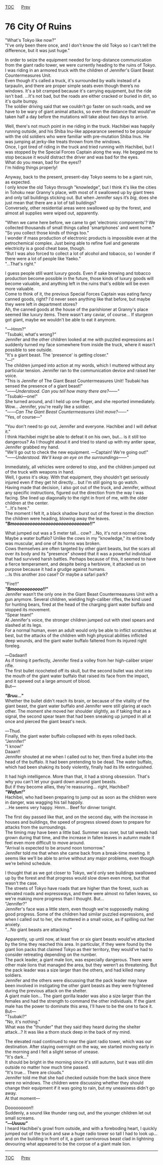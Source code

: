 [TOC](../readme.md)&nbsp;&nbsp;&nbsp;&nbsp;&nbsp;&nbsp;[Prev](section_0019.md)&nbsp;&nbsp;&nbsp;&nbsp;&nbsp;&nbsp;



# 76 City Of Ruins

"What's Tokyo like now?"  
"I've only been there once, and I don't know the old Tokyo so I can't
tell the difference, but it was just huge."  
  
In order to seize the equipment needed for long-distance communication
from the giant radio tower, we were currently heading to the ruins of
Tokyo. I was riding in an armored truck with the children of Jennifer's
Giant Beast Countermeasures Unit.  
Even though it's called a truck, it's surrounded by walls instead of a
tarpaulin, and there are proper simple seats even though there’s no
windows. It's a bit cramped because it's carrying equipment, but the
ride isn't bad. ...It's not bad, but the roads are either cracked or
buried in dirt, so it's quite bumpy.  
The soldier driving said that we couldn’t go faster on such roads, and
we have to be wary of giant animal attacks, so even the distance that
would’ve taken half a day before the mutations will take about two days
to arrive.  
  
Well, there's not much point in me riding in the truck. Hachibei was
happily running outside, and his Shiba Inu-like appearance seemed to be
popular with the old soldiers who were familiar with pre-mutation Shiba
Inus. He was jumping at jerky-like treats thrown from the windows.  
Once, I got tired of riding in the truck and tried running with
Hachibei, but I was stopped by the Special Forces Captain along the way.
He begged me to stop because it would distract the driver and was bad
for the eyes.  
What do you mean, bad for the eyes!?  
I'm hiding things properly!  
  
Anyway, back to the present, present-day Tokyo seems to be a giant ruin,
as expected.  
I only know the old Tokyo through "knowledge", but I think it's like the
cities in Tohoku near Granny's place, with most of it swallowed up by
giant trees and only tall buildings sticking out. But when Jennifer says
it’s *big*, does she just mean that there are a lot of tall buildings?  
Conversely, other residential areas were swallowed up by the forest, and
almost all supplies were wiped out, apparently.  
  
"When we came here before, we came to get 'electronic components'? We
collected thousands of small things called 'smartphones' and went
home."  
"So you collect those kinds of things too."  
I wonder if mass production of electronic products is impossible even at
the petrochemical complex. Just being able to refine fuel and generate
electricity is a good cheat base, though.  
"But I was also forced to collect a lot of alcohol and tobacco, so I
wonder if there were a lot of people like Yaeko."  
"...That's right."  
  
I guess people still want luxury goods. Even if sake brewing and tobacco
production become possible in the future, those kinds of luxury goods
will become valuable, and anything left in the ruins that's edible will
be even more valuable.  
Come to think of it, the previous Special Forces Captain was eating
fancy canned goods, right? I'd never seen anything like that before, but
maybe they were left in department stores?  
Ah, the canned goods at the house of the parishioner at Granny's place
seemed like luxury items. There wasn't any caviar, of course... If
sturgeon got giant, maybe we wouldn't be able to eat it anymore.  
  
"―Hmm?"  
"Tsubaki, what's wrong?"  
Jennifer and the other children looked at me with puzzled expressions as
I suddenly turned my face somewhere from inside the truck, where it
wasn't possible to see outside.  
"It's a giant beast. The 'presence' is getting closer."  
"―!"  
The children jumped into action at my words, which I muttered without
any particular tension. Jennifer ran to the communication device and
raised her voice.  
"This is Jennifer of The Giant Beast Countermeasures Unit! Tsubaki has
sensed the presence of a giant beast!"  
*"――Understood. Can you tell how many there are?――"*  
"Tsubaki―one!"  
She turned around, and I held up one finger, and she reported
immediately.  
Wow... Jennifer, you're really like a soldier.  
*"――Can The Giant Beast Countermeasures Unit move?――"*  
"Yes, of course―"  
  
"You don't need to go out, Jennifer and everyone. Hachibei and I will
defeat it."  
I think Hachibei might be able to defeat it on his own, but... is it
still too dangerous? As I thought about it and tried to stand up with my
antler spear, Jennifer grabbed my hand.  
"We'll go out to check the new equipment. ―Captain! We're going out!"  
*"――Understood. We'll keep an eye on the surroundings――"*  
  
Immediately, all vehicles were ordered to stop, and the children jumped
out of the truck with weapons in hand.  
Well, I guess it's okay. With that equipment, they shouldn't get
seriously injured even if they get hit directly... but I'm still going
to go watch.  
Having made that decision, I also got out of the truck, and Jennifer,
without any specific instructions, figured out the direction from the
way I was facing. She lined up diagonally to the right in front of me,
with the older children at the center.  
"...It's here."  
The moment I felt It, a black shadow burst out of the forest in the
direction the children were heading, blowing away the leaves.  
***"Bmooooooooooooooooooooooooooooo!!"***  
  
What jumped out was a 5 meter tall... cow? ...No, it's not a normal cow.
Maybe a water buffalo? Unlike the cows in my "knowledge," its entire
body was muscular, and one of its horns was broken.  
Cows themselves are often targeted by other giant beasts, but the scars
all over its body and its "presence" showed that it was a powerful
individual that had survived harsh battles. Perhaps because of this, it
seemed to have a fierce temperament, and despite being a herbivore, it
attacked us on purpose because it had a grudge against humans.  
...Is this another zoo case? Or maybe a safari park?  
  
"Fire!!"  
***"Bmooooooooooo!!"***  
Jennifer wasn’t the only one in the Giant Beast Countermeasures Unit
with a gun anymore. Several children, wielding high-caliber rifles, the
kind used for hunting bears, fired at the head of the charging giant
water buffalo and stopped its movement.  
"Spear team!"  
At Jennifer's voice, the stronger children jumped out with steel spears
and slashed at its legs.  
For a normal human, even an adult would only be able to inflict
scratches at best, but the attacks of the children with high physical
abilities inflicted deep wounds, and the giant water buffalo faltered
from its injured right foreleg.  
  
―Dadaan!!  
As if timing it perfectly, Jennifer fired a volley from her high-caliber
sniper rifle.  
The first bullet ricocheted off its skull, but the second bullet was
shot into the mouth of the giant water buffalo that raised its face from
the impact, and it spewed out a large amount of blood.  
But―  
  
***"Bruu..."***  
Whether the bullet didn't reach its brain, or because of the vitality of
the giant beast, the giant water buffalo and Jennifer were still glaring
at each other. The moment she moved her shoulder slightly, as if taking
that as a signal, the second spear team that had been sneaking up jumped
in all at once and pierced the giant beast's neck.  
  
―Thud.  
Finally, the giant water buffalo collapsed with its eyes rolled back.  
"Jennifer!"  
"I know!"  
Daaan!!  
Jennifer shouted at me when I called out to her, then fired a bullet
into the head of the buffalo. It had been pretending to be dead. The
water buffalo, which had been shaking its body violently, finally had
its life extinguished.  
  
It had high intelligence. More than that, it had a strong obsession.
That's why you can't let your guard down around giant beasts.  
But if they become allies, they're reassuring... right, Hachibei?  
***"Wafun!"***  
Hachibei, who had been preparing to jump out as soon as the children
were in danger, was wagging his tail happily.  
...He seems very happy. Hmm... Beef for dinner tonight.  
  
The first day passed like that, and on the second day, with the increase
in houses and buildings, the speed of progress slowed down to prepare
for attacks from the surroundings.  
The timing may have been a little bad. Summer was over, but tall weeds
had grown during that time, and the increase in fallen leaves in autumn
made it feel even more difficult to move around.  
"Arrival is expected to be around noon tomorrow."  
Jennifer told me that when she came back from a break-time meeting. It
seems like we’ll be able to arrive without any major problems, even
though we’re behind schedule.  
  
I thought that as we got closer to Tokyo, we'd only see buildings
swallowed up by the forest and that progress would slow down even more,
but that wasn't the case.  
The streets of Tokyo have roads that are higher than the forest, such as
elevated roads and expressways, and there were almost no fallen leaves,
so we're making more progress than I thought. But...  
"Jennifer?"  
Jennifer's face was a little stern, even though we're supposedly making
good progress. Some of the children had similar puzzled expressions, and
when I called out to her, she muttered in a small voice, as if spilling
out her anxiety.  
"...No giant beasts are attacking."  
  
Apparently, up until now, at least five or six giant beasts would’ve
attacked by the time they reached this area. In particular, if they were
found by the giant lion packs that claimed Tokyo as their territory,
they would’ve had to consider retreating depending on the number.  
The pack leader, a giant male lion, was especially dangerous. There were
other male lions that managed the area, but they weren’t as threatening.
But the pack leader was a size larger than the others, and had killed
many soldiers.  
Jennifer and the others were discussing that the pack leader may have
been involved in instigating the other giant beasts as they were
frightened during the previous attack on the shelter.  
A giant male lion... The giant gorilla leader was also a size larger
than the females and had the strength to command the other individuals.
If the giant male has the power to dominate this area, I'll have to be
the one to face it.  
But―  
"Tsubaki?"  
"No, it's nothing."  
What was the "thunder" that they said they heard during the shelter
attack...? It was like a thorn stuck deep in the back of my mind.  
  
The elevated road continued to near the giant radio tower, which was our
destination. After staying overnight on the way, we started moving early
in the morning and I felt a slight sense of unease.  
"It's dark..."  
It should be bright in the morning since it's still autumn, but it was
still dim outside no matter how much time passed.  
"It's true... There are clouds."  
Jennifer told me that she had checked outside from the back since there
were no windows. The children were discussing whether they should change
their equipment if it was going to rain, but my uneasiness didn't go
away.  
At that moment―  
  
Doooooooon!!  
Suddenly, a sound like thunder rang out, and the younger children let
out small screams.  
***"―Uuuuu"***  
I heard Hachibei's growl from outside, and with a foreboding heart, I
quickly jumped out of the truck and saw a huge radio tower so tall I had
to look up... and on the building in front of it, a giant carnivorous
beast clad in lightning devouring what appeared to be the corpse of a
giant male lion.  
  
  
  


---
[TOC](../readme.md)&nbsp;&nbsp;&nbsp;&nbsp;&nbsp;&nbsp;[Prev](section_0019.md)&nbsp;&nbsp;&nbsp;&nbsp;&nbsp;&nbsp;

